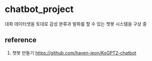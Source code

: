 # chatbot_project

대화 데이터셋을 토대로 감성 분류과 발화를 할 수 있는 챗봇 시스템을 구상 중

## reference
1. 챗봇 만들기
https://github.com/haven-jeon/KoGPT2-chatbot 

